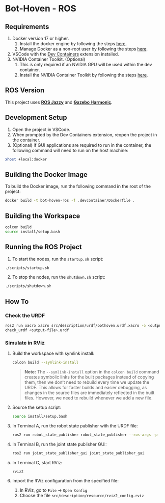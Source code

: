 # Bot-Hoven - ROS

## Requirements
1. Docker version 17 or higher. 
   1. Install the docker engine by following the steps [here](https://docs.docker.com/engine/install/).
   2. Manage Docker as a non-root user by following the steps [here](https://docs.docker.com/engine/install/linux-postinstall/#manage-docker-as-a-non-root-user).
2. VSCode with the [Dev Containers](https://marketplace.visualstudio.com/items?itemName=ms-vscode-remote.remote-containers) extension installed.
3. NVIDIA Container Toolkit. (Optional)
   1. This is only required if an NVIDIA GPU will be used within the dev container.
   2. Install the NVIDIA Container Toolkit by following the steps [here](https://docs.nvidia.com/datacenter/cloud-native/container-toolkit/latest/install-guide.html#installation).

## ROS Version
This project uses **[ROS Jazzy](https://docs.ros.org/en/jazzy/Releases/Release-Jazzy-Jalisco.html)** and **[Gazebo Harmonic](https://gazebosim.org/docs/harmonic/getstarted/)**.

## Development Setup
1. Open the project in VSCode.
2. When prompted by the Dev Containers extension, reopen the project in the container.
3. (Optional) If GUI applications are required to run in the container, the following command will need to run on the host machine:
```sh
xhost +local:docker
```

## Building the Docker Image
To build the Docker image, run the following command in the root of the project:

```sh
docker build -t bot-hoven-ros -f .devcontainer/Dockerfile .
```

## Building the Workspace
```sh
colcon build
source install/setup.bash
```

## Running the ROS Project
1. To start the nodes, run the `startup.sh` script:
```sh
./scripts/startup.sh
```
2. To stop the nodes, run the `shutdown.sh` script:
```sh
./scripts/shutdown.sh
```
## How To
### Check the URDF
```sh
ros2 run xacro xacro src/description/urdf/bothoven.urdf.xacro -o <output-file>.urdf
check_urdf <output-file>.urdf
```

### Simulate in RViz

1. Build the workspace with symlink install:
   ```sh
   colcon build --symlink-install
   ```
   > **Note:** The `--symlink-install` option in the `colcon build` command creates symbolic links for the built packages instead of copying them, then we don’t need to rebuild every time we update the URDF. This allows for faster builds and easier debugging, as changes in the source files are immediately reflected in the built files. However, we need to rebuild whenever we add a new file.
   
2. Source the setup script:
   ```sh
   source install/setup.bash
   ```
3. In Terminal A, run the robot state publisher with the URDF file:
   ```sh
   ros2 run robot_state_publisher robot_state_publisher --ros-args -p robot_description:="$(xacro src/description/urdf/bothoven.urdf.xacro)"
   ```
4. In Terminal B, run the joint state publisher GUI:
   ```sh
   ros2 run joint_state_publisher_gui joint_state_publisher_gui
   ```
5. In Terminal C, start RViz:
   ```sh
   rviz2
   ```
6. Import the RViz configuration from the specified file:
   1. In RViz, go to `File` -> `Open Config`
   2. Choose the file `src/description/resource/rviz2_config.rviz`
